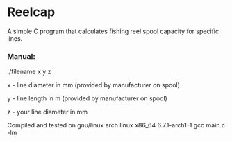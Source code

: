 # **Reelcap**
A simple C program that calculates fishing reel spool capacity for specific lines.

### Manual:
./filename x y z

x - line diameter in mm (provided by manufacturer on spool)

y - line length in m (provided by manufacturer on spool)

z - your line diameter in mm

Compiled and tested on gnu/linux arch linux x86_64 6.7.1-arch1-1
gcc main.c -lm
